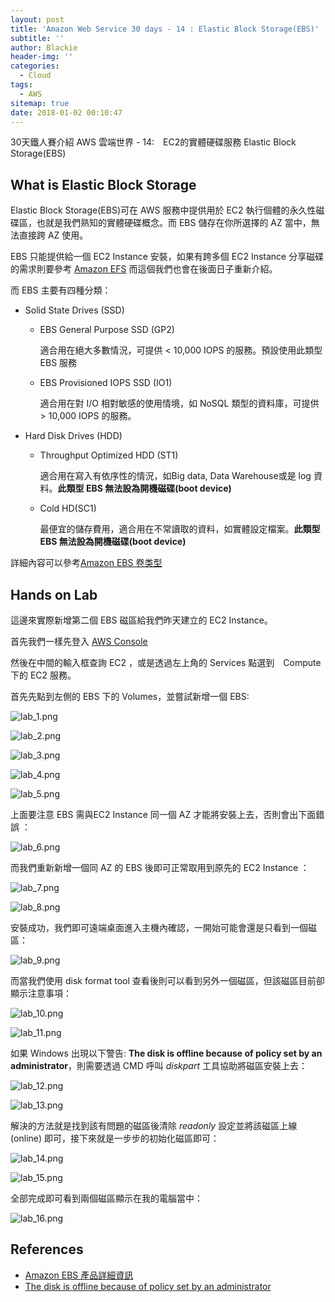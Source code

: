 ```yaml
---
layout: post
title: 'Amazon Web Service 30 days - 14 : Elastic Block Storage(EBS)'
subtitle: ''
author: Blackie
header-img: ''
categories:
  - Cloud
tags:
  - AWS
sitemap: true
date: 2018-01-02 00:10:47
---
```


30天鐵人賽介紹 AWS 雲端世界 - 14:　EC2的實體硬碟服務 Elastic Block Storage(EBS)

<!-- More -->

## What is Elastic Block Storage ##

Elastic Block Storage(EBS)可在 AWS 服務中提供用於 EC2 執行個體的永久性磁碟區，也就是我們熟知的實體硬碟概念。而 EBS 儲存在你所選擇的 AZ 當中，無法直接跨 AZ 使用。

EBS 只能提供給一個 EC2 Instance 安裝，如果有跨多個 EC2 Instance 分享磁碟的需求則要參考 [Amazon EFS](https://aws.amazon.com/tw/efs/) 而這個我們也會在後面日子重新介紹。

而 EBS 主要有四種分類：

- Solid State Drives (SSD)

    - EBS General Purpose SSD (GP2)

        適合用在絕大多數情況，可提供 < 10,000 IOPS 的服務。預設使用此類型 EBS 服務

    - EBS Provisioned IOPS SSD (IO1)

        適合用在對 I/O 相對敏感的使用情境，如 NoSQL 類型的資料庫，可提供 > 10,000 IOPS 的服務。

- Hard Disk Drives (HDD)

    - Throughput Optimized HDD (ST1)

        適合用在寫入有依序性的情況，如Big data, Data Warehouse或是 log 資料。**此類型 EBS 無法設為開機磁碟(boot device)**

    - Cold HD(SC1)

        最便宜的儲存費用，適合用在不常讀取的資料，如實體設定檔案。**此類型 EBS 無法設為開機磁碟(boot device)**

詳細內容可以參考[Amazon EBS 卷类型](http://docs.aws.amazon.com/zh_cn/AWSEC2/latest/UserGuide/EBSVolumeTypes.html)

## Hands on Lab ##

這邊來實際新增第二個 EBS 磁區給我們昨天建立的 EC2 Instance。

首先我們一樣先登入 [AWS Console](https://console.aws.amazon.com/console/home)

然後在中間的輸入框查詢 EC2 ，或是透過左上角的 Services 點選到　Compute　下的 EC2 服務。

首先先點到左側的 EBS 下的 Volumes，並嘗試新增一個 EBS:

![lab_1.png](lab_1.png)

![lab_2.png](lab_2.png)

![lab_3.png](lab_3.png)

![lab_4.png](lab_4.png)

![lab_5.png](lab_5.png)

上面要注意 EBS 需與EC2 Instance 同一個 AZ 才能將安裝上去，否則會出下面錯誤 ：

![lab_6.png](lab_6.png)

而我們重新新增一個同 AZ 的 EBS 後即可正常取用到原先的 EC2 Instance ：

![lab_7.png](lab_7.png)

![lab_8.png](lab_8.png)

安裝成功，我們即可遠端桌面進入主機內確認，一開始可能會還是只看到一個磁區：

![lab_9.png](lab_9.png)

而當我們使用 disk format tool 查看後則可以看到另外一個磁區，但該磁區目前卻顯示注意事項：

![lab_10.png](lab_10.png)

![lab_11.png](lab_11.png)

如果 Windows 出現以下警告: **The disk is offline because of policy set by an administrator**，則需要透過 CMD 呼叫 *diskpart* 工具協助將磁區安裝上去：

![lab_12.png](lab_12.png)

![lab_13.png](lab_13.png)

解決的方法就是找到該有問題的磁區後清除 *readonly* 設定並將該磁區上線(online) 即可，接下來就是一步步的初始化磁區即可：

![lab_14.png](lab_14.png)

![lab_15.png](lab_15.png)

全部完成即可看到兩個磁區顯示在我的電腦當中：

![lab_16.png](lab_16.png)

## References ##

- [Amazon EBS 產品詳細資訊](https://aws.amazon.com/tw/ebs/details/)
- [The disk is offline because of policy set by an administrator](https://www.youtube.com/watch?v=P2BOuxcccRM)